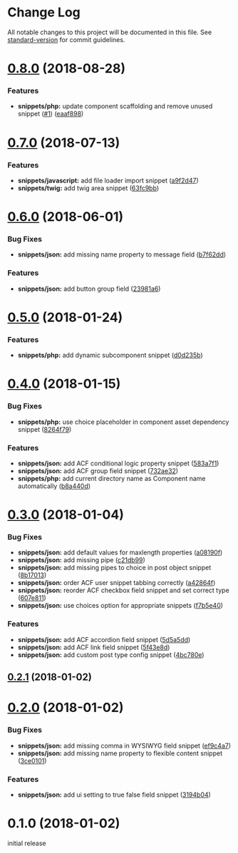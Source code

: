 # Change Log

All notable changes to this project will be documented in this file. See [standard-version](https://github.com/conventional-changelog/standard-version) for commit guidelines.

<a name="0.8.0"></a>
# [0.8.0](https://github.com/flyntwp/flynt-vscode-snippets/compare/v0.7.0...v0.8.0) (2018-08-28)


### Features

* **snippets/php:** update component scaffolding and remove unused snippet ([#1](https://github.com/flyntwp/flynt-vscode-snippets/issues/1)) ([eaaf898](https://github.com/flyntwp/flynt-vscode-snippets/commit/eaaf898))



<a name="0.7.0"></a>
# [0.7.0](https://github.com/flyntwp/flynt-vscode-snippets/compare/v0.6.0...v0.7.0) (2018-07-13)


### Features

* **snippets/javascript:** add file loader import snippet ([a9f2d47](https://github.com/flyntwp/flynt-vscode-snippets/commit/a9f2d47))
* **snippets/twig:** add twig area snippet ([63fc9bb](https://github.com/flyntwp/flynt-vscode-snippets/commit/63fc9bb))



<a name="0.6.0"></a>
# [0.6.0](https://github.com/flyntwp/flynt-vscode-snippets/compare/v0.5.0...v0.6.0) (2018-06-01)


### Bug Fixes

* **snippets/json:** add missing name property to message field ([b7f62dd](https://github.com/flyntwp/flynt-vscode-snippets/commit/b7f62dd))


### Features

* **snippets/json:** add button group field ([23981a6](https://github.com/flyntwp/flynt-vscode-snippets/commit/23981a6))



<a name="0.5.0"></a>
# [0.5.0](https://github.com/flyntwp/flynt-vscode-snippets/compare/v0.4.0...v0.5.0) (2018-01-24)


### Features

* **snippets/php:** add dynamic subcomponent snippet ([d0d235b](https://github.com/flyntwp/flynt-vscode-snippets/commit/d0d235b))



<a name="0.4.0"></a>
# [0.4.0](https://github.com/flyntwp/flynt-vscode-snippets/compare/v0.3.0...v0.4.0) (2018-01-15)


### Bug Fixes

* **snippets/php:** use choice placeholder in component asset dependency snippet ([8264f79](https://github.com/flyntwp/flynt-vscode-snippets/commit/8264f79))


### Features

* **snippets/json:** add ACF conditional logic property snippet ([583a7f1](https://github.com/flyntwp/flynt-vscode-snippets/commit/583a7f1))
* **snippets/json:** add ACF group field snippet ([732ae32](https://github.com/flyntwp/flynt-vscode-snippets/commit/732ae32))
* **snippets/php:** add current directory name as Component name automatically ([b8a440d](https://github.com/flyntwp/flynt-vscode-snippets/commit/b8a440d))



<a name="0.3.0"></a>
# [0.3.0](https://github.com/flyntwp/flynt-vscode-snippets/compare/v0.2.1...v0.3.0) (2018-01-04)


### Bug Fixes

* **snippets/json:** add default values for maxlength properties ([a08190f](https://github.com/flyntwp/flynt-vscode-snippets/commit/a08190f))
* **snippets/json:** add missing pipe ([c21db99](https://github.com/flyntwp/flynt-vscode-snippets/commit/c21db99))
* **snippets/json:** add missing pipes to choice in post object snippet ([8b17013](https://github.com/flyntwp/flynt-vscode-snippets/commit/8b17013))
* **snippets/json:** order ACF user snippet tabbing correctly ([a42864f](https://github.com/flyntwp/flynt-vscode-snippets/commit/a42864f))
* **snippets/json:** reorder ACF checkbox field snippet and set correct type ([607e811](https://github.com/flyntwp/flynt-vscode-snippets/commit/607e811))
* **snippets/json:** use choices option for appropriate snippets ([f7b5e40](https://github.com/flyntwp/flynt-vscode-snippets/commit/f7b5e40))


### Features

* **snippets/json:** add ACF accordion field snippet ([5d5a5dd](https://github.com/flyntwp/flynt-vscode-snippets/commit/5d5a5dd))
* **snippets/json:** add ACF link field snippet ([5f43e8d](https://github.com/flyntwp/flynt-vscode-snippets/commit/5f43e8d))
* **snippets/json:** add custom post type config snippet ([4bc780e](https://github.com/flyntwp/flynt-vscode-snippets/commit/4bc780e))



<a name="0.2.1"></a>
## [0.2.1](https://github.com/flyntwp/flynt-vscode-snippets/compare/v0.2.0...v0.2.1) (2018-01-02)



<a name="0.2.0"></a>
# [0.2.0](https://github.com/flyntwp/flynt-vscode-snippets/compare/v0.1.0...v0.2.0) (2018-01-02)


### Bug Fixes

* **snippets/json:** add missing comma in WYSIWYG field snippet ([ef9c4a7](https://github.com/flyntwp/flynt-vscode-snippets/commit/ef9c4a7))
* **snippets/json:** add missing name property to flexible content snippet ([3ce0101](https://github.com/flyntwp/flynt-vscode-snippets/commit/3ce0101))


### Features

* **snippets/json:** add ui setting to true false field snippet ([3194b04](https://github.com/flyntwp/flynt-vscode-snippets/commit/3194b04))



<a name="0.1.0"></a>
# 0.1.0 (2018-01-02)

initial release
